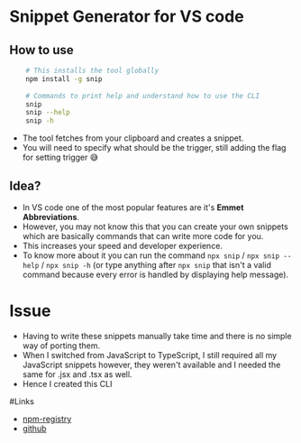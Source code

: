 # Snippet Generator for VS code

## How to use
```bash
	# This installs the tool globally
	npm install -g snip
	
	# Commands to print help and understand how to use the CLI
	snip
	snip --help
	snip -h
```
- The tool fetches from your clipboard and creates a snippet.
- You will need to specify what should be the trigger, still adding the flag for setting trigger 😅

## Idea?
- In VS code one of the most popular features are it's **Emmet Abbreviations**.
- However, you may not know this that you can create your own snippets which are basically commands that can write more code for you.
- This increases your speed and developer experience.
- To know more about it you can run the command `npx snip` / `npx snip --help` / `npx snip -h` (or type anything after `npx snip` that isn't a valid command because every error is handled by displaying help message).

# Issue
- Having to write these snippets manually take time and there is no simple way of porting them.
- When I switched from JavaScript to TypeScript, I still required all my JavaScript snippets however, they weren't available and I needed the same for .jsx and .tsx as well.
- Hence I created this CLI

#Links
- [npm-registry](https://www.npmjs.com/package/snippet-generator)
- [github](https://github.com/Anshumankhanna/snippet-generator-cli)